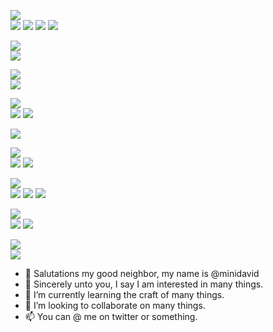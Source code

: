 <img src="https://img.shields.io/badge/Lua-FFFFFF?style=for-the-badge&logo=lua&logoColor=000000"></img>
<br>
<img src="https://img.shields.io/badge/TIC-80-000000?style=for-the-badge&logo=tic80&logoColor=blue"></img>
<img src="https://img.shields.io/badge/Love2D-000000?style=for-the-badge&logo=love2d&logoColor=blue"></img>
<img src="https://img.shields.io/badge/PICO-8-FF0000?style=for-the-badge&logo=pico8&logoColor=red"></img>
<img src="https://img.shields.io/badge/Defold-000000?style=for-the-badge&logo=defold&logoColor=white"></img>

<img src ="https://img.shields.io/badge/C%23-FFFFFF?logo=c%23&logoColor=black&style=for-the-badge"></img>
<br>
<img src="https://img.shields.io/badge/Unity-000000?style=for-the-badge&logo=unity&logoColor=white"></img>

<img src ="https://img.shields.io/badge/C%2B%2B-FFFFFF?logo=c%2B%2B&logoColor=black&style=for-the-badge"></img>
<br>
<img src="https://img.shields.io/badge/Unreal Engine-000000?style=for-the-badge&logo=unrealengine&logoColor=white"></img>

<img src="https://img.shields.io/badge/C-FFFFFF?style=for-the-badge&logo=c&logoColor=white"></img>
<br>
<img src="https://img.shields.io/badge/SDL2-000000?style=for-the-badge&logo=sdl&logoColor=blue"></img>
<img src="https://img.shields.io/badge/Raylib-000000?style=for-the-badge&logo=raylib&logoColor=blue"></img>

<img src="https://img.shields.io/badge/Mobile Dev-000000"></img>

<img src="https://img.shields.io/badge/Android-FFFFFF?style=for-the-badge&logo=android&logoColor=grey"></img>
<br>
<img src="https://img.shields.io/badge/Dart-000000?style=for-the-badge&logo=dart&logoColor=grey"></img>
<img src="https://img.shields.io/badge/Kotlin-000000?style=for-the-badge&logo=kotlin&logoColor=grey"></img>

<img src="https://img.shields.io/badge/Web Dev-FFFFFF?style=for-the-badge&logo=HTML5&logoColor=grey"></img>
<br>
<img src="https://img.shields.io/badge/HTML5-000000?style=for-the-badge&logo=HTML5&logoColor=white"></img>
<img src="https://img.shields.io/badge/CSS-000000?style=for-the-badge&logo=CSS&logoColor=blue"></img>
<img src="https://img.shields.io/badge/Javascript-000000?style=for-the-badge&logo=javascript&logoColor=yellow"></img>

<img src="https://img.shields.io/badge/Database-FFFFFF?style=for-the-badge&logo=postgresql&logoColor=grey"></img>
<br>
<img src="https://img.shields.io/badge/MYSQL-000000?style=for-the-badge&logo=mysql&logoColor=white"></img>
<img src="https://img.shields.io/badge/Firebase-000000?style=for-the-badge&logo=firebase&logoColor=blue"></img>

<img src="https://img.shields.io/badge/AI Related Shinanigance-FFFFFF?style=for-the-badge&logo=python&logoColor=grey"></img>
<br>
<img src="https://img.shields.io/badge/Python-000000?style=for-the-badge&logo=python&logoColor=white"></img>



- 👋 Salutations my good neighbor, my name is @minidavid
- 👀 Sincerely unto you, I say I am interested in many things.
- 🌱 I’m currently learning the craft of many things.
- 💞️ I’m looking to collaborate on many things.
- 📫 You can @ me on twitter or something.

<!---
minidavid/minidavid is a ✨ special ✨ repository because its `README.md` (this file) appears on your GitHub profile.
You can click the Preview link to take a look at your changes.
--->
